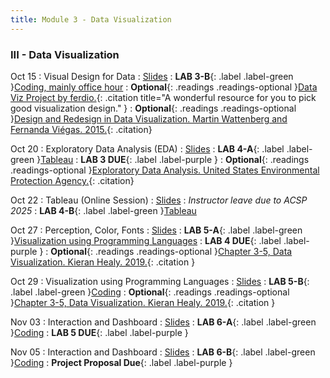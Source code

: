 ```yaml
---
title: Module 3 - Data Visualization
---
```


<h3 style="text-align: left; font-weight: bold;">III - Data Visualization</h3> 


Oct 15
: Visual Design for Data
  : [Slides](#)
: **LAB 3-B**{: .label .label-green }[Coding, mainly office hour](#)
: **Optional**{: .readings .readings-optional }[Data Viz Project by ferdio.](https://datavizproject.com){: .citation title="A wonderful resource for you to pick good visualization design." }
: **Optional**{: .readings .readings-optional }[Design and Redesign in Data Visualization. Martin Wattenberg and Fernanda Viégas. 2015.](https://medium.com/@hint_fm/design-and-redesign-4ab77206cf9){: .citation}

Oct 20
: Exploratory Data Analysis (EDA)
  : [Slides](#)
: **LAB 4-A**{: .label .label-green }[Tableau](#)
: **LAB 3 DUE**{: .label .label-purple }
: **Optional**{: .readings .readings-optional }[Exploratory Data Analysis. United States Environmental Protection Agency.](https://www.epa.gov/caddis/exploratory-data-analysis){: .citation}

Oct 22
: Tableau (Online Session)
  : [Slides]()
: *Instructor leave due to ACSP 2025*
: **LAB 4-B**{: .label .label-green }[Tableau](#)

Oct 27
: Perception, Color, Fonts
  : [Slides](#)
: **LAB 5-A**{: .label .label-green }[Visualization using Programming Languages](#)
: **LAB 4 DUE**{: .label .label-purple }
: **Optional**{: .readings .readings-optional }[Chapter 3-5, Data Visualization. Kieran Healy. 2019.](https://staff.washington.edu/yohaoyu/data-analytics-visualization/Data-Visualization-A-Practical-Introduction.pdf){: .citation }


Oct 29
: Visualization using Programming Languages
  : [Slides](#)
: **LAB 5-B**{: .label .label-green }[Coding](#)
: **Optional**{: .readings .readings-optional }[Chapter 3-5, Data Visualization. Kieran Healy. 2019.](https://staff.washington.edu/yohaoyu/data-analytics-visualization/Data-Visualization-A-Practical-Introduction.pdf){: .citation }


Nov 03
: Interaction and Dashboard
  : [Slides](#)
: **LAB 6-A**{: .label .label-green }[Coding](#)
: **LAB 5 DUE**{: .label .label-purple }

Nov 05
: Interaction and Dashboard
  : [Slides](#)
: **LAB 6-B**{: .label .label-green }[Coding](#)
: **Project Proposal Due**{: .label .label-purple }




